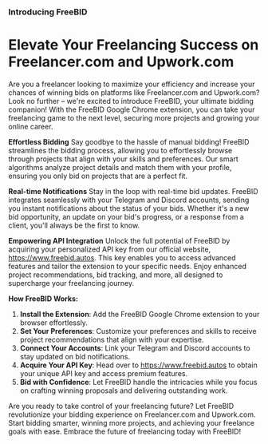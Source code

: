 ### Introducing FreeBID

# Elevate Your Freelancing Success on Freelancer.com and Upwork.com

Are you a freelancer looking to maximize your efficiency and increase your chances of winning bids on platforms like Freelancer.com and Upwork.com? Look no further – we're excited to introduce FreeBID, your ultimate bidding companion! With the FreeBID Google Chrome extension, you can take your freelancing game to the next level, securing more projects and growing your online career.

**Effortless Bidding**
Say goodbye to the hassle of manual bidding! FreeBID streamlines the bidding process, allowing you to effortlessly browse through projects that align with your skills and preferences. Our smart algorithms analyze project details and match them with your profile, ensuring you only bid on projects that are a perfect fit.

**Real-time Notifications**
Stay in the loop with real-time bid updates. FreeBID integrates seamlessly with your Telegram and Discord accounts, sending you instant notifications about the status of your bids. Whether it's a new bid opportunity, an update on your bid's progress, or a response from a client, you'll always be the first to know.

**Empowering API Integration**
Unlock the full potential of FreeBID by acquiring your personalized API key from our official website, https://www.freebid.autos. This key enables you to access advanced features and tailor the extension to your specific needs. Enjoy enhanced project recommendations, bid tracking, and more, all designed to supercharge your freelancing journey.

**How FreeBID Works:**
1. **Install the Extension**: Add the FreeBID Google Chrome extension to your browser effortlessly.
2. **Set Your Preferences**: Customize your preferences and skills to receive project recommendations that align with your expertise.
3. **Connect Your Accounts**: Link your Telegram and Discord accounts to stay updated on bid notifications.
4. **Acquire Your API Key**: Head over to https://www.freebid.autos to obtain your unique API key and access premium features.
5. **Bid with Confidence**: Let FreeBID handle the intricacies while you focus on crafting winning proposals and delivering outstanding work.

Are you ready to take control of your freelancing future? Let FreeBID revolutionize your bidding experience on Freelancer.com and Upwork.com. Start bidding smarter, winning more projects, and achieving your freelance goals with ease. Embrace the future of freelancing today with FreeBID!
